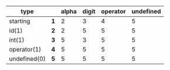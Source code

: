 | type |  | alpha | digit | operator | undefined |
|---|---|---|---|---|---|
|starting       | **1** | 2 | 3 | 4 | 5 |
| id(1)         | **2** | 2 | 5 | 5 | 5 |
| int(1)        | **3** | 5 | 3 | 5 | 5 |
| operator(1)   | **4** | 5 | 5 | 5 | 5 |
|undefined(0)   | **5** | 5 | 5 | 5 | 5 | 
